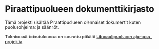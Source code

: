 # Piraattipuolueen dokumenttikirjasto

Tämä projekti sisältää [Piraattipuolueen](https://piraattipuolue.fi/) olennaiset dokumentit kuten puolueohjelmat ja säännöt.

Teknisessä toteutuksessa on seurattu pitkälti [Liberaalipuolueen ajantasa-projektia](https://github.com/liberaalipuolue/ajantasa).
